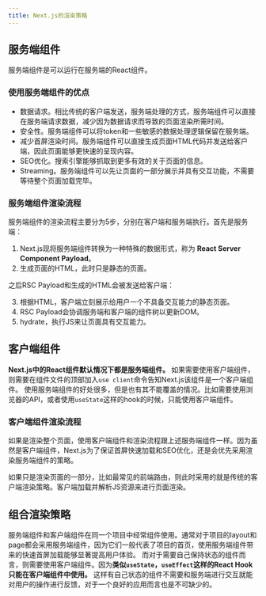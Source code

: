 ```yaml
---
title: Next.js的渲染策略
---
```


## 服务端组件

服务端组件是可以运行在服务端的React组件。

### 使用服务端组件的优点

- 数据请求。相比传统的客户端发送，服务端处理的方式，服务端组件可以直接在服务端请求数据，减少因为数据请求而导致的页面渲染所需时间。
- 安全性。服务端组件可以将token和一些敏感的数据处理逻辑保留在服务端。
- 减少首屏渲染时间。服务端组件可以直接生成页面HTML代码并发送给客户端，因此页面能够更快速的呈现内容。
- SEO优化。搜索引擎能够抓取到更多有效的关于页面的信息。
- Streaming。服务端组件可以先让页面的一部分展示并具有交互功能，不需要等待整个页面加载完毕。

### 服务端组件渲染流程

服务端组件的渲染流程主要分为5步，分别在客户端和服务端执行。首先是服务端：

1. Next.js现将服务端组件转换为一种特殊的数据形式，称为 **React Server Component Payload**。
2. 生成页面的HTML，此时只是静态的页面。

之后RSC Payload和生成的HTML会被发送给客户端：

3. 根据HTML，客户端立刻展示给用户一个不具备交互能力的静态页面。
4. RSC Payload会协调服务端和客户端的组件树以更新DOM。
5. hydrate，执行JS来让页面具有交互能力。

## 客户端组件

**Next.js中的React组件默认情况下都是服务端组件。** 如果需要使用客户端组件，则需要在组件文件的顶部加入`use client`命令告知Next.js该组件是一个客户端组件。
使用服务端组件的好处很多，但是也有其不能覆盖的情况。比如需要使用浏览器的API，或者使用`useState`这样的hook的时候，只能使用客户端组件。

### 客户端组件渲染流程

如果是渲染整个页面，使用客户端组件和渲染流程跟上述服务端组件一样。因为虽然是客户端组件，Next.js为了保证首屏快速加载和SEO优化，还是会优先采用渲染服务端组件的策略。

如果只是渲染页面的一部分，比如最常见的前端路由，则此时采用的就是传统的客户端渲染策略。客户端加载并解析JS资源来进行页面渲染。

## 组合渲染策略

服务端组件和客户端组件在同一个项目中经常组件使用。通常对于项目的layout和page都会采用服务端组件，因为它们一般代表了项目的首页，使用服务端组件带来的快速首屏加载能够显著提高用户体验。
而对于需要自己保持状态的组件而言，则需要使用客户端组件。因为**类似`useState`，`useEffect`这样的React Hook只能在客户端组件中使用。**
这样有自己状态的组件不需要和服务端进行交互就能对用户的操作进行反馈，对于一个良好的应用而言也是不可缺少的。

